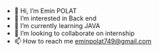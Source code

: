 - 👋 Hi, I’m Emin POLAT
- 👀 I’m interested in Back end
- 🌱 I’m currently learning JAVA
- 💞️ I’m looking to collaborate on internship
- 📫 How to reach me eminpolat749@gmail.com


